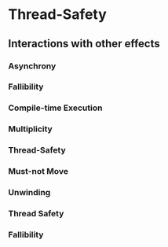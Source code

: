 # Thread-Safety

## Interactions with other effects

### Asynchrony
### Fallibility
### Compile-time Execution
### Multiplicity
### Thread-Safety
### Must-not Move
### Unwinding
### Thread Safety
### Fallibility
